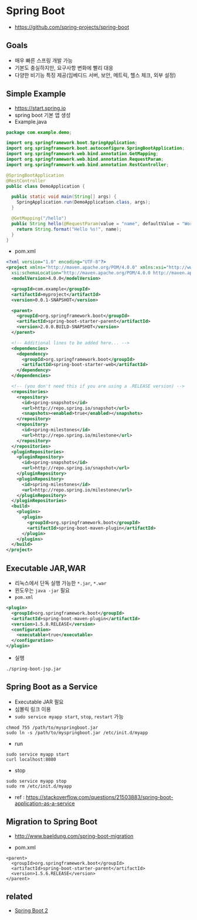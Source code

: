 # Spring Boot
- https://github.com/spring-projects/spring-boot

## Goals
- 매우 빠른 스프링 개발 가능
- 기본도 충실하지만, 요구사항 변화에 빨리 대응
- 다양한 비기능 특징 제공(임베디드 서버, 보안, 메트릭, 헬스 체크, 외부 설정)

## Simple Example
- https://start.spring.io
- spring boot 기본 앱 생성
- Example.java

```java
package com.example.demo;

import org.springframework.boot.SpringApplication;
import org.springframework.boot.autoconfigure.SpringBootApplication;
import org.springframework.web.bind.annotation.GetMapping;
import org.springframework.web.bind.annotation.RequestParam;
import org.springframework.web.bind.annotation.RestController;

@SpringBootApplication
@RestController
public class DemoApplication {

  public static void main(String[] args) {
    SpringApplication.run(DemoApplication.class, args);
  }

  @GetMapping("/hello")
  public String hello(@RequestParam(value = "name", defaultValue = "World") String name) {
    return String.format("Hello %s!", name);
  }
}
```

- pom.xml

```xml
<?xml version="1.0" encoding="UTF-8"?>
<project xmlns="http://maven.apache.org/POM/4.0.0" xmlns:xsi="http://www.w3.org/2001/XMLSchema-instance"
  xsi:schemaLocation="http://maven.apache.org/POM/4.0.0 http://maven.apache.org/xsd/maven-4.0.0.xsd">
  <modelVersion>4.0.0</modelVersion>

  <groupId>com.example</groupId>
  <artifactId>myproject</artifactId>
  <version>0.0.1-SNAPSHOT</version>

  <parent>
    <groupId>org.springframework.boot</groupId>
    <artifactId>spring-boot-starter-parent</artifactId>
    <version>2.0.0.BUILD-SNAPSHOT</version>
  </parent>

  <!-- Additional lines to be added here... -->
  <dependencies>
    <dependency>
      <groupId>org.springframework.boot</groupId>
      <artifactId>spring-boot-starter-web</artifactId>
    </dependency>
  </dependencies>

  <!-- (you don't need this if you are using a .RELEASE version) -->
  <repositories>
    <repository>
      <id>spring-snapshots</id>
      <url>http://repo.spring.io/snapshot</url>
      <snapshots><enabled>true</enabled></snapshots>
    </repository>
    <repository>
      <id>spring-milestones</id>
      <url>http://repo.spring.io/milestone</url>
    </repository>
  </repositories>
  <pluginRepositories>
    <pluginRepository>
      <id>spring-snapshots</id>
      <url>http://repo.spring.io/snapshot</url>
    </pluginRepository>
    <pluginRepository>
      <id>spring-milestones</id>
      <url>http://repo.spring.io/milestone</url>
    </pluginRepository>
  </pluginRepositories>
  <build>
    <plugins>
      <plugin>
        <groupId>org.springframework.boot</groupId>
        <artifactId>spring-boot-maven-plugin</artifactId>
      </plugin>
    </plugins>
  </build>
</project>
```

## Executable JAR,WAR
- 리눅스에서 단독 실행 가능한 `*.jar`, `*.war`
- 윈도우는 `java -jar` 필요
- `pom.xml`
```xml
<plugin>
  <groupId>org.springframework.boot</groupId>
  <artifactId>spring-boot-maven-plugin</artifactId>
  <version>1.5.8.RELEASE</version>
  <configuration>
    <executable>true</executable>
  </configuration>
</plugin>
```

- 실행
```
./spring-boot-jsp.jar
```

## Spring Boot as a Service
- Executable JAR 필요
- 심볼릭 링크 이용
- `sudo service myapp start`, `stop`, `restart` 가능
```
chmod 755 /path/to/myspringboot.jar
sudo ln -s /path/to/myspringboot.jar /etc/init.d/myapp
```
- run
```
sudo service myapp start
curl localhost:8080
```
- stop
```
sudo service myapp stop
sudo rm /etc/init.d/myapp
```

- ref : https://stackoverflow.com/questions/21503883/spring-boot-application-as-a-service

## Migration to Spring Boot
- http://www.baeldung.com/spring-boot-migration

- pom.xml

```
<parent>
  <groupId>org.springframework.boot</groupId>
  <artifactId>spring-boot-starter-parent</artifactId>
  <version>1.5.6.RELEASE</version>
</parent>
```

## related
- [Spring Boot 2](/mib/spring/boot2)
